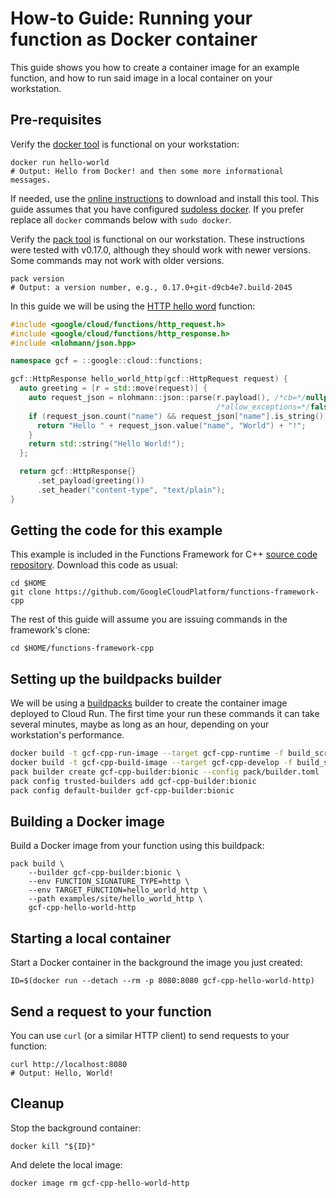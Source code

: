 # How-to Guide: Running your function as Docker container

[repository-gh]: https://github.com/GoogleCloudPlatform/functions-framework-cpp
[buildpacks]: https://buildpacks.io
[docker]: https://docker.com/
[docker-install]: https://store.docker.com/search?type=edition&offering=community
[sudoless docker]: https://docs.docker.com/engine/install/linux-postinstall/
[pack-install]: https://buildpacks.io/docs/install-pack/
[hello-world-http]: /examples/site/hello_world_http/hello_world_http.cc

This guide shows you how to create a container image for an example function,
and how to run said image in a local container on your workstation.

## Pre-requisites

Verify the [docker tool][docker] is functional on your workstation:

```shell
docker run hello-world
# Output: Hello from Docker! and then some more informational messages.
```

If needed, use the [online instructions][docker-install] to download and install
this tool. This guide assumes that you have configured [sudoless docker]. If
you prefer replace all `docker` commands below with `sudo docker`.

Verify the [pack tool][pack-install] is functional on our workstation. These
instructions were tested with v0.17.0, although they should work with newer
versions. Some commands may not work with older versions.

```shell
pack version
# Output: a version number, e.g., 0.17.0+git-d9cb4e7.build-2045
```

In this guide we will be using the [HTTP hello word][hello-world-http] function:

```cc
#include <google/cloud/functions/http_request.h>
#include <google/cloud/functions/http_response.h>
#include <nlohmann/json.hpp>

namespace gcf = ::google::cloud::functions;

gcf::HttpResponse hello_world_http(gcf::HttpRequest request) {
  auto greeting = [r = std::move(request)] {
    auto request_json = nlohmann::json::parse(r.payload(), /*cb=*/nullptr,
                                              /*allow_exceptions=*/false);
    if (request_json.count("name") && request_json["name"].is_string()) {
      return "Hello " + request_json.value("name", "World") + "!";
    }
    return std::string("Hello World!");
  };

  return gcf::HttpResponse{}
      .set_payload(greeting())
      .set_header("content-type", "text/plain");
}
```

## Getting the code for this example

This example is included in the Functions Framework for C++
[source code repository][repository-gh]. Download this code as usual:

```shell
cd $HOME
git clone https://github.com/GoogleCloudPlatform/functions-framework-cpp
```

The rest of this guide will assume you are issuing commands in the framework's
clone:

```shell
cd $HOME/functions-framework-cpp
```

## Setting up the buildpacks builder

We will be using a [buildpacks][buildpacks] builder to create the container
image deployed to Cloud Run. The first time your run these commands it can take
several minutes, maybe as long as an hour, depending on your workstation's
performance.

```sh
docker build -t gcf-cpp-run-image --target gcf-cpp-runtime -f build_scripts/Dockerfile build_scripts
docker build -t gcf-cpp-build-image --target gcf-cpp-develop -f build_scripts/Dockerfile .
pack builder create gcf-cpp-builder:bionic --config pack/builder.toml
pack config trusted-builders add gcf-cpp-builder:bionic
pack config default-builder gcf-cpp-builder:bionic
```

## Building a Docker image

Build a Docker image from your function using this buildpack:

```shell
pack build \
    --builder gcf-cpp-builder:bionic \
    --env FUNCTION_SIGNATURE_TYPE=http \
    --env TARGET_FUNCTION=hello_world_http \
    --path examples/site/hello_world_http \
    gcf-cpp-hello-world-http
```

## Starting a local container

Start a Docker container in the background the image you just created:

```shell
ID=$(docker run --detach --rm -p 8080:8080 gcf-cpp-hello-world-http)
```

## Send a request to your function

You can use `curl` (or a similar HTTP client) to send requests to your
function:

```shell
curl http://localhost:8080
# Output: Hello, World!
```

## Cleanup

Stop the background container:

```shell
docker kill "${ID}"
```

And delete the local image:

```shell
docker image rm gcf-cpp-hello-world-http
```